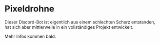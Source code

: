 # Pixeldrohne
Dieser Discord-Bot ist eigentlich aus einem schlechten Scherz entstanden, hat sich aber mittlerweile in ein vollständiges Projekt entwickelt.

Mehr Infos kommen bald.